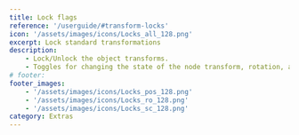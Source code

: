 ```yaml
---
title: Lock flags
reference: '/userguide/#transform-locks'
icon: '/assets/images/icons/Locks_all_128.png'
excerpt: Lock standard transformations
description:
    - Lock/Unlock the object transforms. 
    - Toggles for changing the state of the node transform, rotation, and scale locks.
# footer:
footer_images:
    - '/assets/images/icons/Locks_pos_128.png'
    - '/assets/images/icons/Locks_ro_128.png'
    - '/assets/images/icons/Locks_sc_128.png'
category: Extras
---
```

